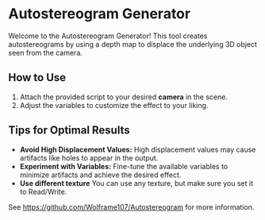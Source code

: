 
# Autostereogram Generator

Welcome to the Autostereogram Generator! This tool creates autostereograms by using a depth map to displace the underlying 3D object seen from the camera.

## How to Use
1. Attach the provided script to your desired **camera** in the scene.
2. Adjust the variables to customize the effect to your liking.

## Tips for Optimal Results
- **Avoid High Displacement Values:** High displacement values may cause artifacts like holes to appear in the output.
- **Experiment with Variables:** Fine-tune the available variables to minimize artifacts and achieve the desired effect.
- **Use different texture** You can use any texture, but make sure you set it to Read/Write.

See https://github.com/Wolframe107/Autostereogram for more information.